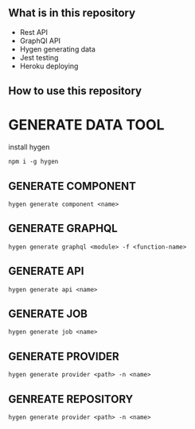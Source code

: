 ## What is in this repository
* Rest API
* GraphQl API
* Hygen generating data
* Jest testing
* Heroku deploying
## How to use this repository


# GENERATE DATA TOOL

install hygen

`npm i -g hygen`

## GENERATE COMPONENT

`hygen generate component <name>`

## GENERATE GRAPHQL

`hygen generate graphql <module> -f <function-name>`

## GENERATE API

`hygen generate api <name>`

## GENERATE JOB

`hygen generate job <name>`

## GENERATE PROVIDER

`hygen generate provider <path> -n <name>`

## GENREATE REPOSITORY

`hygen generate provider <path> -n <name>`